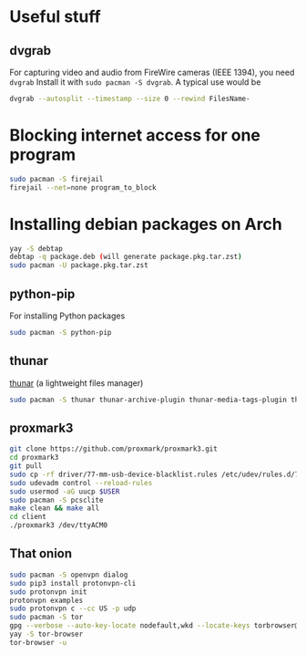 # Useful stuff
## dvgrab
For capturing video and audio from FireWire cameras (IEEE 1394), you need ``dvgrab``
Install it with ``sudo pacman -S dvgrab``. A typical use would be

````bash
dvgrab --autosplit --timestamp --size 0 --rewind FilesName-
````
# Blocking internet access for one program
````bash
sudo pacman -S firejail
firejail --net=none program_to_block
````
# Installing debian packages on Arch
````bash
yay -S debtap
debtap -q package.deb (will generate package.pkg.tar.zst)
sudo pacman -U package.pkg.tar.zst
````
## python-pip
For installing Python packages
````bash
sudo pacman -S python-pip
````
## thunar
[thunar](https://wiki.archlinux.org/index.php/Thunar) (a lightweight files manager)
````bash
sudo pacman -S thunar thunar-archive-plugin thunar-media-tags-plugin thunar-volman gvfs tumbler
````
## proxmark3
````bash
git clone https://github.com/proxmark/proxmark3.git
cd proxmark3
git pull
sudo cp -rf driver/77-mm-usb-device-blacklist.rules /etc/udev/rules.d/77-mm-usb-device-blacklist.rules
sudo udevadm control --reload-rules
sudo usermod -aG uucp $USER
sudo pacman -S pcsclite
make clean && make all
cd client
./proxmark3 /dev/ttyACM0
````
## That onion
````bash
sudo pacman -S openvpn dialog
sudo pip3 install protonvpn-cli
sudo protonvpn init
protonvpn examples
sudo protonvpn c --cc US -p udp
sudo pacman -S tor
gpg --verbose --auto-key-locate nodefault,wkd --locate-keys torbrowser@torproject.org
yay -S tor-browser
tor-browser -u
````
